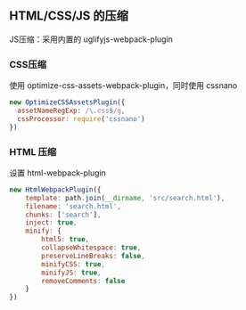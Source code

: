 ## HTML/CSS/JS 的压缩
JS压缩：采用内置的 uglifyjs-webpack-plugin

### CSS压缩
使用 optimize-css-assets-webpack-plugin，同时使用 cssnano

```js
new OptimizeCSSAssetsPlugin({
  assetNameRegExp: /\.css$/g,
  cssProcessor: require('cssnano')
})
```

### HTML 压缩

设置 html-webpack-plugin

```js
new HtmlWebpackPlugin({
    template: path.join(__dirname, 'src/search.html'),
    filename: 'search.html',
    chunks: ['search'],
    inject: true,
    minify: {
        html5: true,
        collapseWhitespace: true,
        preserveLineBreaks: false,
        minifyCSS: true,
        minifyJS: true,
        removeComments: false
    }
})  
```